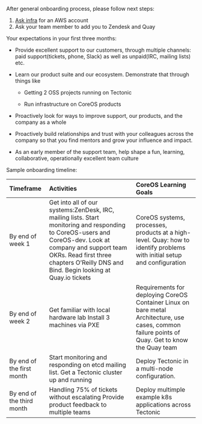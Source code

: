 After general onboarding process, please follow next steps:

1. [Ask infra](https://github.com/coreos-inc/infra/blob/master/REQUESTS.md) for an AWS account
2. Ask your team member to add you to Zendesk and Quay

Your expectations in your first three months:

* Provide excellent support to our customers, through multiple channels: paid support\(tickets, phone, Slack\) as well as unpaid\(IRC, mailing lists\) etc.

* Learn our product suite and our ecosystem. Demonstrate that through things like

  * Getting 2 OSS projects running on Tectonic

  * Run infrastructure on CoreOS products

* Proactively look for ways to improve support, our products, and the company as a whole

* Proactively build relationships and trust with your colleagues across the company so that you find mentors and grow your influence and impact.

* As an early member of the support team, help shape a fun, learning, collaborative, operationally excellent team culture

Sample onboarding timeline:

| Timeframe | Activities | CoreOS Learning Goals |
| :--- | :--- | :--- |
| By end of week 1 | Get into all of our systems:ZenDesk,    IRC, mailing lists.                                   Start monitoring and responding to      CoreOS-users and CoreOS-dev.             Look at company and support team    OKRs.                                                    Read first three chapters O’Reilly DNS and Bind.                                               Begin looking at Quay.io tickets | CoreOS systems, processes, products at a high-level.                                      Quay: how to identify problems with initial setup and configuration |
| By end of week 2 | Get familiar with local hardware lab      Install 3 machines via PXE | Requirements for deploying CoreOS    Container Linux on bare metal                                 Architecture, use cases, common         failure points of Quay.                          Get to know the Quay team |
| By end of the first month | Start monitoring and responding on      etcd mailing list.                                   Get a Tectonic cluster up and running | Deploy Tectonic in a multi-node configuration. |
| By end of the third month | Handling 75% of tickets without escalating                                                        Provide product feedback to multiple   teams | Deploy multimple example k8s             applications across Tectonic |



